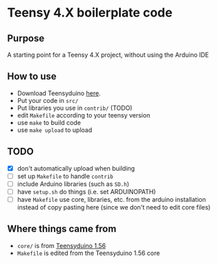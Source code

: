 # Teensy 4.X boilerplate code
## Purpose
A starting point for a Teensy 4.X project, without using the Arduino IDE
## How to use
- Download Teensyduino [here](https://www.pjrc.com/teensy/td_download.html).
- Put your code in `src/`
- Put libraries you use in `contrib/` (TODO)
- edit `Makefile` according to your teensy version
- use `make` to build code
- use `make upload` to upload
## TODO
- [x] don't automatically upload when building 
- [ ] set up `Makefile` to handle `contrib`
- [ ] include Arduino libraries (such as `SD.h`)
- [ ] have `setup.sh` do things (i.e. set ARDUINOPATH)
- [ ] have `Makefile` use core, libraries, etc. from the arduino installation instead of copy pasting here (since we don't need to edit core files)
## Where things came from
- `core/` is from [Teensyduino 1.56](https://github.com/PaulStoffregen/cores/tree/master/teensy4) 
- `Makefile` is edited from the Teensyduino 1.56 core

